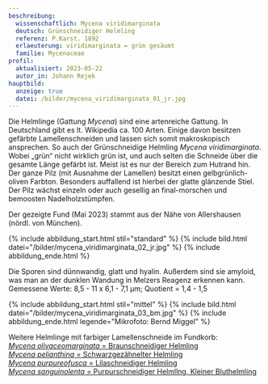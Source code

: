```yaml
---
beschreibung:
  wissenschaftlich: Mycena viridimarginata
  deutsch: Grünschneidiger Helmling
  referenz: P.Karst. 1892
  erlaeuterung: viridimarginata = grün gesäumt
  familie: Mycenaceae
profil:
  aktualisiert: 2023-05-22
  autor_in: Johann Rejek
hauptbild:
  anzeige: true
  datei: /bilder/mycena_viridimarginata_01_jr.jpg
---
```

Die Helmlinge (Gattung *Mycena*) sind eine artenreiche Gattung. In Deutschland gibt es lt. Wikipedia ca. 100 Arten. Einige davon besitzen gefärbte Lamellenschneiden und lassen sich somit makroskopisch ansprechen. So auch der Grünschneidige Helmling *Mycena viridimarginata*. Wobei „grün“ nicht wirklich grün ist, und auch selten die Schneide über die gesamte Länge gefärbt ist. Meist ist es nur der Bereich zum Hutrand hin. Der ganze Pilz (mit Ausnahme der Lamellen) besitzt einen gelbgrünlich-oliven Farbton. Besonders auffallend ist hierbei der glatte glänzende Stiel. Der Pilz wächst einzeln oder auch gesellig an final-morschen und bemoosten Nadelholzstümpfen.

Der gezeigte Fund (Mai 2023) stammt aus der Nähe von Allershausen (nördl. von München).

{% include abbildung_start.html stil="standard" %}
{% include bild.html datei="/bilder/mycena_viridimarginata_02_jr.jpg" %}
{% include abbildung_ende.html %}

Die Sporen sind dünnwandig, glatt und hyalin. Außerdem sind sie
amyloid, was man an der dunklen Wandung in Melzers Reagenz erkennen kann. Gemessene Werte: 8,5 - 11 x 6,1 - 7,1 µm; Quotient = 1,4 - 1,5

{% include abbildung_start.html stil="mittel" %}
{% include bild.html datei="/bilder/mycena_viridimarginata_03_bm.jpg" %}
{% include abbildung_ende.html legende="Mikrofoto: Bernd Miggel" %}

Weitere Helmlinge mit farbiger Lamellenschneide im Fundkorb:\
[*Mycena olivaceomarginata* = Braunschneidiger Helmling](/pilze/mycena-olivaceomarginata-braunschneidiger-helmling)\
[*Mycena pelianthina* =  Schwarzgezähnelter Helmling](/pilze/mycena-pelianthina-schwarzgezähnelter-helmling)\
[*Mycena purpureofusca* = Lilaschneidiger Helmling](/pilze/mycena-purpureofusca-lilaschneidiger-helmling)\
[*Mycena sanguinolenta* = Purpurschneidiger Helmllng, Kleiner Bluthelmling](/pilze/mycena-sanguinolenta-purpurschneidiger-helmling)